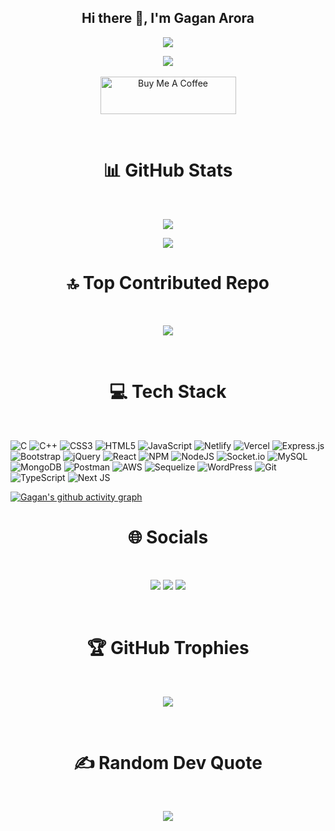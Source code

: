 <h2 align="center"> Hi there 👋, I'm Gagan Arora </h2>


<p align="center">
<a href="https://contact-gagan.netlify.app/"><img src="https://img.shields.io/badge/Contact%20Me-red?style=for-the-badge" /></a>
</p>

<p align="center"> <a href="https://visitcount.itsvg.in">
  <img src="https://visitcount.itsvg.in/api?id=gagan257&label=Profile%20Views&color=4&icon=2&pretty=true" />
  <br>
  <br>
  <a href="https://www.buymeacoffee.com/gagan257" target="_blank"><img src="https://cdn.buymeacoffee.com/buttons/v2/default-yellow.png" alt="Buy Me A Coffee" style="height: 60px !important;width: 217px !important;" ></a>
</a> </p>
<br>

<h1 align="center"> 📊 GitHub Stats </h1> <br>
<p align="center">
<img src="https://github-readme-stats.vercel.app/api?username=gagan257&theme=radical&hide_border=false&count_private=true" />
</p>

<p align="center">
<img src="https://github-readme-streak-stats.herokuapp.com/?user=gagan257&theme=radical&hide_border=false" />
</p>

<h1 align="center"> 🔝 Top Contributed Repo </h1> <br>

<p align="center">
<img src="https://github-contributor-stats.vercel.app/api?username=gagan257&limit=5&theme=dark&combine_all_yearly_contributions=true" />
</p>
<br>

<h1 align="center"> 💻 Tech Stack </h1> <br>

![C](https://img.shields.io/badge/c-%2300599C.svg?style=for-the-badge&logo=c&logoColor=white) ![C++](https://img.shields.io/badge/c++-%2300599C.svg?style=for-the-badge&logo=c%2B%2B&logoColor=white) ![CSS3](https://img.shields.io/badge/css3-%231572B6.svg?style=for-the-badge&logo=css3&logoColor=white) ![HTML5](https://img.shields.io/badge/html5-%23E34F26.svg?style=for-the-badge&logo=html5&logoColor=white) ![JavaScript](https://img.shields.io/badge/javascript-%23323330.svg?style=for-the-badge&logo=javascript&logoColor=%23F7DF1E) ![Netlify](https://img.shields.io/badge/netlify-%23000000.svg?style=for-the-badge&logo=netlify&logoColor=#00C7B7) ![Vercel](https://img.shields.io/badge/vercel-%23000000.svg?style=for-the-badge&logo=vercel&logoColor=white) ![Express.js](https://img.shields.io/badge/express.js-%23404d59.svg?style=for-the-badge&logo=express&logoColor=%2361DAFB) ![Bootstrap](https://img.shields.io/badge/bootstrap-%23563D7C.svg?style=for-the-badge&logo=bootstrap&logoColor=white) ![jQuery](https://img.shields.io/badge/jquery-%230769AD.svg?style=for-the-badge&logo=jquery&logoColor=white) ![React](https://img.shields.io/badge/react-%2320232a.svg?style=for-the-badge&logo=react&logoColor=%2361DAFB) ![NPM](https://img.shields.io/badge/NPM-%23000000.svg?style=for-the-badge&logo=npm&logoColor=white) ![NodeJS](https://img.shields.io/badge/node.js-6DA55F?style=for-the-badge&logo=node.js&logoColor=white) ![Socket.io](https://img.shields.io/badge/Socket.io-black?style=for-the-badge&logo=socket.io&badgeColor=010101) ![MySQL](https://img.shields.io/badge/mysql-%2300f.svg?style=for-the-badge&logo=mysql&logoColor=white) ![MongoDB](https://img.shields.io/badge/MongoDB-%234ea94b.svg?style=for-the-badge&logo=mongodb&logoColor=white) ![Postman](https://img.shields.io/badge/Postman-FF6C37?style=for-the-badge&logo=postman&logoColor=white)
![AWS](https://img.shields.io/badge/AWS-%23FF9900.svg?style=for-the-badge&logo=amazon-aws&logoColor=white)
![Sequelize](https://img.shields.io/badge/sequelize-%2300f.svg?style=for-the-badge&logo=sequelize&logoColor=white)
![WordPress](https://img.shields.io/badge/wordpress-%2300f.svg?style=for-the-badge&logo=wordpress&logoColor=white)
![Git](https://img.shields.io/badge/Git-FF6C37?style=for-the-badge&logo=git&logoColor=white)
![TypeScript](https://img.shields.io/badge/typescript-%230769AD.svg?style=for-the-badge&logo=typescript&logoColor=white)
![Next JS](https://img.shields.io/badge/Next-black?style=for-the-badge&logo=next.js&logoColor=white)

[![Gagan's github activity graph](https://github-readme-activity-graph.vercel.app/graph?username=gagan257&bg_color=0d0d0d&color=ff0000&line=9d9e4c&point=ff0000&area=true&hide_border=true)](https://github.com/ashutosh00710/github-readme-activity-graph)

<h1 align="center"> 🌐 Socials </h1> <br>

<p align="center">
<a href="https://instagram.com/gagan_257"><img src="https://img.shields.io/badge/Instagram-%23E4405F.svg?logo=Instagram&logoColor=white" /></a>
<a href="https://linkedin.com/in/gagan-arora-26343722a/"><img src="https://img.shields.io/badge/LinkedIn-%230077B5.svg?logo=linkedin&logoColor=white" /></a>
<!-- <a href="https://stackoverflow.com/users/21368438/gagan-arora"><img src="https://img.shields.io/badge/-Stackoverflow-FE7A16?logo=stack-overflow&logoColor=white" /></a> -->
<a href="https://gagan-redirect.netlify.app/"><img src="https://img.shields.io/badge/🌐 Portfolio Website-red" /></a>
</p>
<br>

<h1 align="center"> 🏆 GitHub Trophies </h1> <br>
<p align="center">
<img src="https://github-profile-trophy.vercel.app/?username=gagan257&theme=radical&no-frame=false&no-bg=false&margin-w=4" />
</p>
<br>

<h1 align="center"> ✍️ Random Dev Quote </h1> <br>

<p align="center">
<img src="https://quotes-github-readme.vercel.app/api?type=horizontal&theme=radical" />
</p>
<br>
